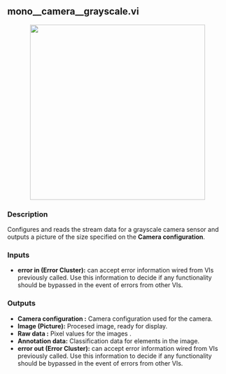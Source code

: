 ## mono__camera__grayscale.vi
<p align="center">
<img src="https://github.com/monoDriveIO/client/raw/master/WikiPhotos/LV_client/sensors/mono__camera__grayscalec.png" width="400"  />
</p>

### Description
Configures and reads the stream data for a grayscale camera sensor and outputs a picture of the size specified on the **Camera configuration**.

### Inputs
- **error in (Error Cluster):** can accept error information wired from VIs previously called. Use this information to decide if any functionality should be bypassed in the event of errors from other VIs.


### Outputs
- **Camera configuration :** Camera configuration used for the camera.
- **Image (Picture):** Procesed image, ready for display.
- **Raw data :** Pixel values for the images .
- **Annotation data:** Classification data for elements in the image. 
- **error out (Error Cluster):** can accept error information wired from VIs previously called. Use this information to decide if any functionality should be bypassed in the event of errors from other VIs.
